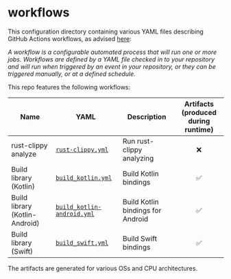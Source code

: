 # workflows

This configuration directory containing various YAML files describing GitHub Actions workflows,
as advised [here](https://docs.github.com/en/actions/get-started/understanding-github-actions#workflows):

_A workflow is a configurable automated process that will run one or more jobs.
Workflows are defined by a YAML file checked in to your repository and will run when triggered by an event in your repository,
or they can be triggered manually, or at a defined schedule._

This repo features the following workflows:

| Name                           | YAML                                                   | Description                       | Artifacts <br>(produced during runtime) |
|--------------------------------|--------------------------------------------------------|-----------------------------------|:---------------------------------------:|
| rust-clippy analyze            | [`rust-clippy.yml`](rust-clippy.yml)                   | Run rust-clippy analyzing         |                   :x:                   |
| Build library (Kotlin)         | [`build_kotlin.yml`](build_kotlin.yml)                 | Build Kotlin bindings             |           :white_check_mark:            |
| Build library (Kotlin-Android) | [`build_kotlin-android.yml`](build_kotlin-android.yml) | Build Kotlin bindings for Android |           :white_check_mark:            |
| Build library (Swift)          | [`build_swift.yml`](build_swift.yml)                   | Build Swift bindings              |           :white_check_mark:            |

The artifacts are generated for various OSs and CPU architectures. 
